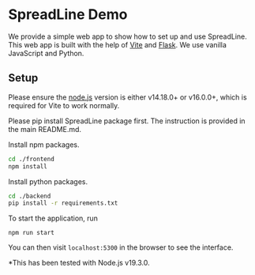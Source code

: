 # SpreadLine Demo

We provide a simple web app to show how to set up and use SpreadLine. This web app is built with the help of [Vite](https://vitejs.dev/guide/) and [Flask](https://flask.palletsprojects.com/en/3.0.x/). We use vanilla JavaScript and Python.

## Setup

Please ensure the [node.js](https://nodejs.org/en/) version is either v14.18.0+ or v16.0.0+, which is required for Vite to work normally.

Please pip install SpreadLine package first. The instruction is provided in the main README.md.

Install npm packages.
```bash
cd ./frontend
npm install
```

Install python packages.
```bash
cd ./backend
pip install -r requirements.txt
```

To start the application, run
```
npm run start
```

You can then visit `localhost:5300` in the browser to see the interface.

*This has been tested with Node.js v19.3.0.